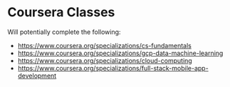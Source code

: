 # Coursera Classes

Will potentially complete the following:

- https://www.coursera.org/specializations/cs-fundamentals
- https://www.coursera.org/specializations/gcp-data-machine-learning
- https://www.coursera.org/specializations/cloud-computing
- https://www.coursera.org/specializations/full-stack-mobile-app-development
